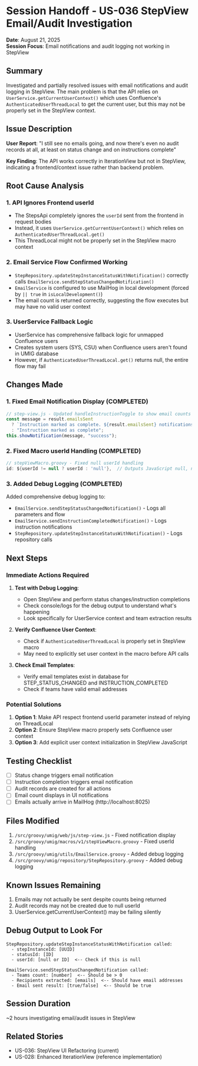 # Session Handoff - US-036 StepView Email/Audit Investigation
**Date**: August 21, 2025  
**Session Focus**: Email notifications and audit logging not working in StepView

## Summary
Investigated and partially resolved issues with email notifications and audit logging in StepView. The main problem is that the API relies on `UserService.getCurrentUserContext()` which uses Confluence's `AuthenticatedUserThreadLocal` to get the current user, but this may not be properly set in the StepView context.

## Issue Description
**User Report**: "I still see no emails going, and now there's even no audit records at all, at least on status change and on instructions complete"

**Key Finding**: The API works correctly in IterationView but not in StepView, indicating a frontend/context issue rather than backend problem.

## Root Cause Analysis

### 1. API Ignores Frontend userId
- The StepsApi completely ignores the `userId` sent from the frontend in request bodies
- Instead, it uses `UserService.getCurrentUserContext()` which relies on `AuthenticatedUserThreadLocal.get()`
- This ThreadLocal might not be properly set in the StepView macro context

### 2. Email Service Flow Confirmed Working
- `StepRepository.updateStepInstanceStatusWithNotification()` correctly calls `EmailService.sendStepStatusChangedNotification()`
- `EmailService` is configured to use MailHog in local development (forced by `|| true` in `isLocalDevelopment()`)
- The email count is returned correctly, suggesting the flow executes but may have no valid user context

### 3. UserService Fallback Logic
- UserService has comprehensive fallback logic for unmapped Confluence users
- Creates system users (SYS, CSU) when Confluence users aren't found in UMIG database
- However, if `AuthenticatedUserThreadLocal.get()` returns null, the entire flow may fail

## Changes Made

### 1. Fixed Email Notification Display (COMPLETED)
```javascript
// step-view.js - Updated handleInstructionToggle to show email counts
const message = result.emailsSent 
  ? `Instruction marked as complete. ${result.emailsSent} notifications sent.`
  : "Instruction marked as complete";
this.showNotification(message, "success");
```

### 2. Fixed Macro userId Handling (COMPLETED)
```groovy
// stepViewMacro.groovy - Fixed null userId handling
id: ${userId != null ? userId : 'null'},  // Outputs JavaScript null, not string 'null'
```

### 3. Added Debug Logging (COMPLETED)
Added comprehensive debug logging to:
- `EmailService.sendStepStatusChangedNotification()` - Logs all parameters and flow
- `EmailService.sendInstructionCompletedNotification()` - Logs instruction notifications
- `StepRepository.updateStepInstanceStatusWithNotification()` - Logs repository calls

## Next Steps

### Immediate Actions Required
1. **Test with Debug Logging**: 
   - Open StepView and perform status changes/instruction completions
   - Check console/logs for the debug output to understand what's happening
   - Look specifically for UserService context and team extraction results

2. **Verify Confluence User Context**:
   - Check if `AuthenticatedUserThreadLocal` is properly set in StepView macro
   - May need to explicitly set user context in the macro before API calls

3. **Check Email Templates**:
   - Verify email templates exist in database for STEP_STATUS_CHANGED and INSTRUCTION_COMPLETED
   - Check if teams have valid email addresses

### Potential Solutions
1. **Option 1**: Make API respect frontend userId parameter instead of relying on ThreadLocal
2. **Option 2**: Ensure StepView macro properly sets Confluence user context
3. **Option 3**: Add explicit user context initialization in StepView JavaScript

## Testing Checklist
- [ ] Status change triggers email notification
- [ ] Instruction completion triggers email notification
- [ ] Audit records are created for all actions
- [ ] Email count displays in UI notifications
- [ ] Emails actually arrive in MailHog (http://localhost:8025)

## Files Modified
1. `/src/groovy/umig/web/js/step-view.js` - Fixed notification display
2. `/src/groovy/umig/macros/v1/stepViewMacro.groovy` - Fixed userId handling
3. `/src/groovy/umig/utils/EmailService.groovy` - Added debug logging
4. `/src/groovy/umig/repository/StepRepository.groovy` - Added debug logging

## Known Issues Remaining
1. Emails may not actually be sent despite counts being returned
2. Audit records may not be created due to null userId
3. UserService.getCurrentUserContext() may be failing silently

## Debug Output to Look For
```
StepRepository.updateStepInstanceStatusWithNotification called:
  - stepInstanceId: [UUID]
  - statusId: [ID]
  - userId: [null or ID]  <-- Check if this is null

EmailService.sendStepStatusChangedNotification called:
  - Teams count: [number]  <-- Should be > 0
  - Recipients extracted: [emails]  <-- Should have email addresses
  - Email sent result: [true/false]  <-- Should be true
```

## Session Duration
~2 hours investigating email/audit issues in StepView

## Related Stories
- US-036: StepView UI Refactoring (current)
- US-028: Enhanced IterationView (reference implementation)